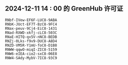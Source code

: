 ## 2024-12-11 14 : 00 的 GreenHub 许可证
```
RNbf-IVew-EF6F-LUC8-9ABA
RNbK-JUct-EF7T-BzC8-9FC4
RNax-peuv-9Cj4-EiC8-1431
RNad-RXWD-xkfj-cLC8-503C
RNaE-HITQ-qx5V-nNC8-BEDB
RNZj-0Lks-f9v9-DUC8-A8D4
RNZD-VM5R-Y1mU-foC8-D1B8
RNWW-qqwO-miqI-ZIC8-5159
RNW6-eIEA-cio2-sxC8-06E8
RNW4-SAdy-MybV-7IC8-93C9
```
